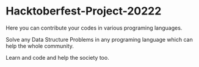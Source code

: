 # Hacktoberfest-Project-20222

Here you can contribute your codes in various programing languages.

Solve any Data Structure Problems in any programing language which can help the whole community.

Learn and code and help the society too.
